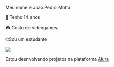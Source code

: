 Meu nome é João Pedro Motta

🎂 Tenho 14 anos

🎮 Gosto de videogames

🤓Sou um estudante

![](https://media.tenor.com/pMhSj9NfCXsAAAAd/saul-goodman-better-call-saul.gif)

Estou deenvolvendo projetos na plataforma [Alura](https://www.alura.com.br/)

